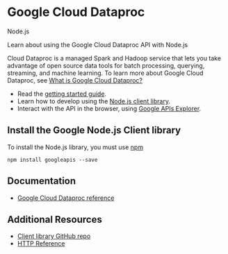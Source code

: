 # Google Cloud Dataproc
Node.js

Learn about using the Google Cloud Dataproc API with Node.js

Cloud Dataproc is a managed Spark and Hadoop service that lets you take advantage of open source data tools for batch processing, querying, streaming, and machine learning. To learn more about Google Cloud Dataproc, see [What is Google Cloud Dataproc?](https://cloud.google.com/dataproc/overview)

* Read the [getting started guide](https://cloud.google.com/dataproc/setup-project).
* Learn how to develop using the [Node.js client library](http://google.github.io/google-api-nodejs-client/4.0.0/index.html).
* Interact with the API in the browser, using [Google APIs Explorer](https://developers.google.com/apis-explorer/#p/dataproc/v1/).

## Install the Google Node.js Client library
To install the Node.js library, you must use [npm](https://www.npmjs.com/)

```
npm install googleapis --save
```

## Documentation
* [Google Cloud Dataproc reference](http://google.github.io/google-api-nodejs-client/4.0.0/index.html)

## Additional Resources
* [Client library GitHub repo](https://github.com/google/google-api-nodejs-client)
* [HTTP Reference](https://cloud.google.com/dataproc/reference/rest/)
